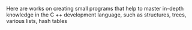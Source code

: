 Here are works on creating small programs that help to master in-depth knowledge in the C ++ development language, such as structures, trees, various lists, hash tables
